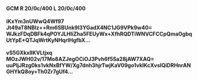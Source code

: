 #### GCM R 20/0c/400 L 20/0c/400 
**iKxYm3nUWwQ4Wf97**<br/>**Jt49aT8NBIz++Rm6SBUnk9l3YGadX4NC1JG9VPk9w40=**<br/>**WJkzFDqDBFk4qPOYJLHIiZha5FEUyWx+XfhRQDTiWNVCFCCpQmaOgbqUtYpE+QTJqWrtKyNHqrIHgfbX...**<br/><br/> 
**vS5GXkxIlKVLtjxq**<br/>**MOzJWH02v/17Mo8AZJegOCiOJ3Pvh6f5Sa28jAW7XAQ=**<br/>**uuPljJRzg0ks1vkNxBfYW/Xg7dnh3hjrTwjKaV09go1vklKcXvsIQiDRHnrANGHYkQ8oy+Th0Zr7gUf4...**